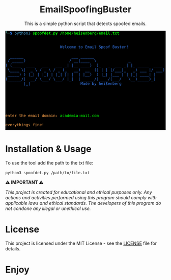 <div align='center'>

<h1>EmailSpoofingBuster</h1> 
<p>This is a simple python script that detects spoofed emails.</p>
<img src='https://github.com/L101111/Spoofed-Email-Detector/blob/main/screen.png' width='600px' />
</div>

# Installation & Usage

To use the tool add the path to the txt file:

    python3 spoofdet.py /path/to/file.txt

**⚠️ IMPORTANT ⚠️**

<p><i>This project is created for educational and ethical purposes only. Any actions and activities performed using this program should comply with applicable laws and ethical standards. The developers of this program do not condone any illegal or unethical use.</i></p>


# License
This project is licensed under the MIT License - see the <a href="https://github.com/L101111/Spoofed-Email-Detector/blob/main/LICENSE">LICENSE</a> file for details.

# Enjoy
